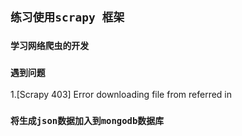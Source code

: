 ## `练习使用scrapy 框架`
### `学习网络爬虫的开发`


### `遇到问题 `
1.[Scrapy 403] Error downloading file from referred in <None>
###  `将生成json数据加入到mongodb数据库`


    
